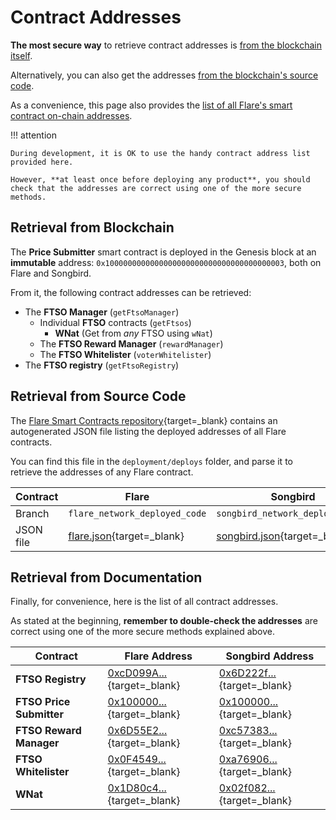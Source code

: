 # Contract Addresses

**The most secure way** to retrieve contract addresses is [from the blockchain itself](#retrieval-from-blockchain).

Alternatively, you can also get the addresses [from the blockchain's source code](#retrieval-from-source-code).

As a convenience, this page also provides the [list of all Flare's smart contract on-chain addresses](#retrieval-from-documentation).

!!! attention

    During development, it is OK to use the handy contract address list provided here.

    However, **at least once before deploying any product**, you should check that the addresses are correct using one of the more secure methods.

## Retrieval from Blockchain

The **Price Submitter** smart contract is deployed in the Genesis block at an **immutable** address: `0x1000000000000000000000000000000000000003`, both on Flare and Songbird.

From it, the following contract addresses can be retrieved:

- The **FTSO Manager** (`getFtsoManager`)
    - Individual **FTSO** contracts (`getFtsos`)
        - **WNat** (Get from _any_ FTSO using `wNat`)
    - The **FTSO Reward Manager** (`rewardManager`)
    - The **FTSO Whitelister** (`voterWhitelister`)
- The **FTSO registry** (`getFtsoRegistry`)

## Retrieval from Source Code

The [Flare Smart Contracts repository](https://gitlab.com/flarenetwork/flare-smart-contracts){target=_blank} contains an autogenerated JSON file listing the deployed addresses of all Flare contracts.

You can find this file in the `deployment/deploys` folder, and parse it to retrieve the addresses of any Flare contract.

| Contract  | Flare                               | Songbird                               |
| --------- | ----------------------------------- | -------------------------------------- |
| Branch    | `flare_network_deployed_code`       | `songbird_network_deployed_code`       |
| JSON file | [flare.json][f-json]{target=_blank} | [songbird.json][s-json]{target=_blank} |

[f-json]: https://gitlab.com/flarenetwork/flare-smart-contracts/-/blob/flare_network_deployed_code/deployment/deploys/flare.json
[s-json]: https://gitlab.com/flarenetwork/flare-smart-contracts/-/blob/songbird_network_deployed_code/deployment/deploys/songbird.json

## Retrieval from Documentation

Finally, for convenience, here is the list of all contract addresses.

As stated at the beginning, **remember to double-check the addresses** are correct using one of the more secure methods explained above.

| Contract                 | Flare Address                                  | Songbird Address                               |
| ------------------------ | ---------------------------------------------- | ---------------------------------------------- |
| **FTSO Registry**        | [0xcD099A...][f-ftso-registry]{target=_blank}  | [0x6D222f...][s-ftso-registry]{target=_blank}  |
| **FTSO Price Submitter** | [0x100000...][f-ftso-submitter]{target=_blank} | [0x100000...][s-ftso-submitter]{target=_blank} |
| **FTSO Reward Manager**  | [0x6D55E2...][f-ftso-rewards]{target=_blank}   | [0xc57383...][s-ftso-rewards]{target=_blank}   |
| **FTSO Whitelister**     | [0x0F4549...][f-ftso-whitelist]{target=_blank} | [0xa76906...][s-ftso-whitelist]{target=_blank} |
| **WNat**                 | [0x1D80c4...][f-wnat]{target=_blank}           | [0x02f082...][s-wnat]{target=_blank}           |

[f-ftso-registry]:  https://flare-explorer.flare.network/address/0xcD099A11ecd4b02aFF5F17eC46242a9a7cfdA527
[f-ftso-submitter]: https://flare-explorer.flare.network/address/0x1000000000000000000000000000000000000003
[f-ftso-rewards]:   https://flare-explorer.flare.network/address/0x6D55E24Dc2d3bD2Fc5Ae1fcCD1A73bc5f18A8A30
[f-ftso-whitelist]: https://flare-explorer.flare.network/address/0x0F45493e4C321b238e1fA242692BFFf3f30fBdfD
[f-wnat]:           https://flare-explorer.flare.network/address/0x1D80c49BbBCd1C0911346656B529DF9E5c2F783d
[s-ftso-registry]:  https://songbird-explorer.flare.network/address/0x6D222fb4544ba230d4b90BA1BfC0A01A94E6cB23
[s-ftso-submitter]: https://songbird-explorer.flare.network/address/0x1000000000000000000000000000000000000003
[s-ftso-rewards]:   https://songbird-explorer.flare.network/address/0xc5738334b972745067fFa666040fdeADc66Cb925
[s-ftso-whitelist]: https://songbird-explorer.flare.network/address/0xa76906EfBA6dFAe155FfC4c0eb36cDF0A28ae24D
[s-wnat]:           https://songbird-explorer.flare.network/address/0x02f0826ef6aD107Cfc861152B32B52fD11BaB9ED
